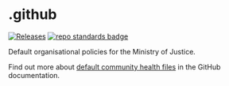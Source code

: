 # .github

[![Releases](https://img.shields.io/github/release/ministryofjustice/cloud-platform-maintenance-pages/all.svg?style=flat-square)](https://github.com/ministryofjustice/cloud-platform-maintenance-pages/releases) [![repo standards badge](https://img.shields.io/badge/dynamic/json?color=blue&flat-square&logo=github&label=MoJ%20Compliantquery=%24.result&url=https%3A%2F%2Foperations-engineering-reports.cloud-platform.service.justice.gov.uk%2Fapi%2Fv1%2Fcompliant_public_repositories%2Fgithub)](https://operations-engineering-reports.cloud-platform.service.justice.gov.uk/public_github_repositories#github "Link to report")

Default organisational policies for the Ministry of Justice.

Find out more about [default community health files](https://docs.github.com/en/communities/setting-up-your-project-for-healthy-contributions/creating-a-default-community-health-file) in the GitHub documentation.
